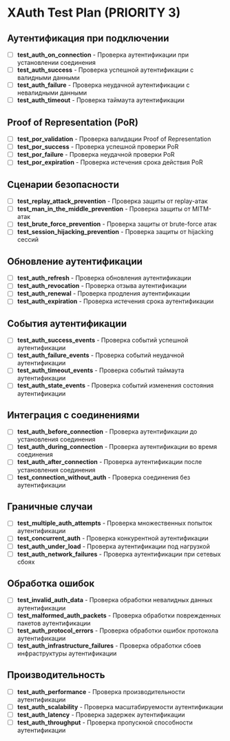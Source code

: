 # XAuth Test Plan (PRIORITY 3)

## Аутентификация при подключении
- [ ] **test_auth_on_connection** - Проверка аутентификации при установлении соединения
- [ ] **test_auth_success** - Проверка успешной аутентификации с валидными данными
- [ ] **test_auth_failure** - Проверка неудачной аутентификации с невалидными данными
- [ ] **test_auth_timeout** - Проверка таймаута аутентификации

## Proof of Representation (PoR)
- [ ] **test_por_validation** - Проверка валидации Proof of Representation
- [ ] **test_por_success** - Проверка успешной проверки PoR
- [ ] **test_por_failure** - Проверка неудачной проверки PoR
- [ ] **test_por_expiration** - Проверка истечения срока действия PoR

## Сценарии безопасности
- [ ] **test_replay_attack_prevention** - Проверка защиты от replay-атак
- [ ] **test_man_in_the_middle_prevention** - Проверка защиты от MITM-атак
- [ ] **test_brute_force_prevention** - Проверка защиты от brute-force атак
- [ ] **test_session_hijacking_prevention** - Проверка защиты от hijacking сессий

## Обновление аутентификации
- [ ] **test_auth_refresh** - Проверка обновления аутентификации
- [ ] **test_auth_revocation** - Проверка отзыва аутентификации
- [ ] **test_auth_renewal** - Проверка продления аутентификации
- [ ] **test_auth_expiration** - Проверка истечения срока аутентификации

## События аутентификации
- [ ] **test_auth_success_events** - Проверка событий успешной аутентификации
- [ ] **test_auth_failure_events** - Проверка событий неудачной аутентификации
- [ ] **test_auth_timeout_events** - Проверка событий таймаута аутентификации
- [ ] **test_auth_state_events** - Проверка событий изменения состояния аутентификации

## Интеграция с соединениями
- [ ] **test_auth_before_connection** - Проверка аутентификации до установления соединения
- [ ] **test_auth_during_connection** - Проверка аутентификации во время соединения
- [ ] **test_auth_after_connection** - Проверка аутентификации после установления соединения
- [ ] **test_connection_without_auth** - Проверка соединения без аутентификации

## Граничные случаи
- [ ] **test_multiple_auth_attempts** - Проверка множественных попыток аутентификации
- [ ] **test_concurrent_auth** - Проверка конкурентной аутентификации
- [ ] **test_auth_under_load** - Проверка аутентификации под нагрузкой
- [ ] **test_auth_network_failures** - Проверка аутентификации при сетевых сбоях

## Обработка ошибок
- [ ] **test_invalid_auth_data** - Проверка обработки невалидных данных аутентификации
- [ ] **test_malformed_auth_packets** - Проверка обработки поврежденных пакетов аутентификации
- [ ] **test_auth_protocol_errors** - Проверка обработки ошибок протокола аутентификации
- [ ] **test_auth_infrastructure_failures** - Проверка обработки сбоев инфраструктуры аутентификации

## Производительность
- [ ] **test_auth_performance** - Проверка производительности аутентификации
- [ ] **test_auth_scalability** - Проверка масштабируемости аутентификации
- [ ] **test_auth_latency** - Проверка задержек аутентификации
- [ ] **test_auth_throughput** - Проверка пропускной способности аутентификации
